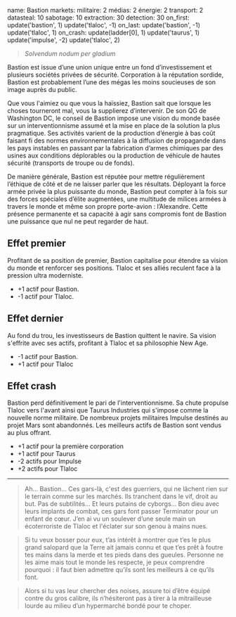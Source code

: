name: Bastion
markets:
    militaire: 2
    médias: 2
    énergie: 2
    transport: 2
datasteal: 10
sabotage: 10
extraction: 30
detection: 30
on_first:
    update('bastion', 1)
    update('tlaloc', -1)
on_last:
    update('bastion', -1)
    update('tlaloc', 1)
on_crash:
    update(ladder[0], 1)
    update('taurus', 1)
    update('impulse', -2)
    update('tlaloc', 2)

> *Solvendum nodum per gladium* 

Bastion est issue d’une union unique entre un fond d’investissement et plusieurs sociétés privées de sécurité. Corporation à la réputation sordide, Bastion est probablement l’une des mégas les moins soucieuses de son image auprès du public. 

Que vous l'aimiez ou que vous la haïssiez, Bastion sait que lorsque les choses tourneront mal, vous la supplierez d’intervenir. De son QG de Washington DC, le conseil de Bastion impose une vision du monde basée sur un interventionnisme assumé et la mise en place de la solution la plus pragmatique. Ses activités varient de la production d’énergie à bas coût faisant fi des normes environnementales à la diffusion de propagande dans les pays instables en passant par la fabrication d’armes chimiques par des usines aux conditions déplorables ou la production de véhicule de hautes sécurité (transports de troupe ou de fonds). 

De manière générale, Bastion est réputée pour mettre régulièrement l’éthique de côté et de ne laisser parler que les résultats. Déployant la force armée privée la plus puissante du monde, Bastion peut compter à la fois sur des forces spéciales d’élite augmentées, une multitude de milices armées à travers le monde et même son propre porte-avion : l’Alexandre. Cette présence permanente et sa capacité à agir sans compromis font de Bastion une puissance que nul ne peut regarder de haut.


## Effet premier
Profitant de sa position de premier, Bastion capitalise pour étendre sa vision du monde et renforcer ses positions. Tlaloc et ses alliés reculent face à la pression ultra moderniste.

* +1 actif pour Bastion.
* -1 actif pour Tlaloc.

## Effet dernier
Au fond du trou, les investisseurs de Bastion quittent le navire. Sa vision s'effrite avec ses actifs, profitant à Tlaloc et sa philosophie New Age.

* -1 actif pour Bastion.
* +1 actif pour Tlaloc

## Effet crash
Bastion perd définitivement le pari de l'interventionnisme. Sa chute propulse Tlaloc vers l'avant ainsi que Taurus Industries qui s'impose comme la nouvelle norme militaire. De nombreux projets militaires Impulse destinés au projet Mars sont abandonnés. Les meilleurs actifs de Bastion sont vendus au plus offrant.

* +1 actif pour la première corporation
* +1 actif pour Taurus
* -2 actifs pour Impulse
* +2 actifs pour Tlaloc

---

>Ah... Bastion... Ces gars-là, c'est des guerriers, qui ne lâchent rien sur le terrain comme sur les marchés. Ils tranchent dans le vif, droit au but. Pas de subtilités…  Et leurs putains de cyborgs… Bon dieu avec leurs implants de combat, ces gars font passer Terminator pour un enfant de cœur. J’en ai vu un soulever d’une seule main un écoterroriste de Tlaloc et l'éclater sur son genou à mains nues.

>Si tu veux bosser pour eux, t’as intérêt à montrer que t’es le plus grand salopard que la Terre ait jamais connu et que t’es prêt à foutre tes mains dans la merde et tes pieds dans des gueules. Personne ne les aime mais tout le monde les respecte, je peux comprendre pourquoi : il faut bien admettre qu’ils sont les meilleurs à ce qu’ils font.

>Alors si tu vas leur chercher des noises, assure toi d’être équipé contre du gros calibre, ils n’hésiteront pas à tirer à la mitrailleuse lourde au milieu d’un hypermarché  bondé pour te choper. 

